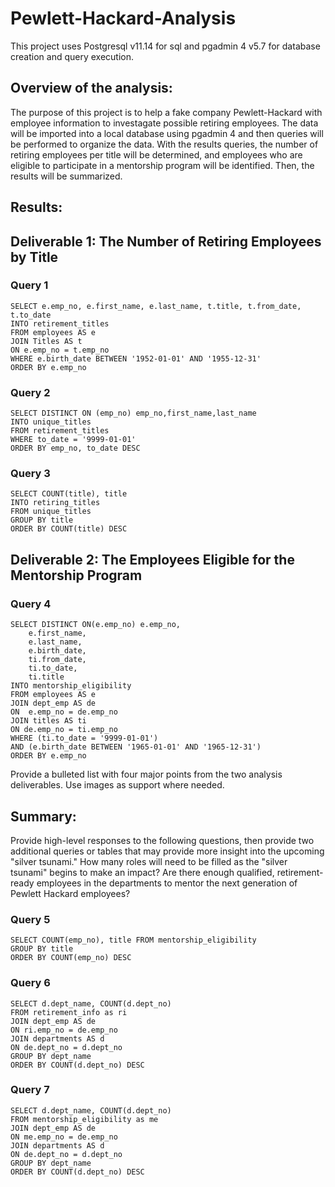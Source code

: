 # Pewlett-Hackard-Analysis

This project uses Postgresql v11.14 for sql and pgadmin 4 v5.7 for database creation and query execution. 

## Overview of the analysis: 

The purpose of this project is to help a fake company Pewlett-Hackard with employee information to investagate possible retiring employees. The data will be imported into a local database using pgadmin 4 and then queries will be performed to organize the data. With the results queries, the number of retiring employees per title will be determined, and employees who are eligible to participate in a mentorship program will be identified. Then, the results will be summarized.

## Results: 

## Deliverable 1: The Number of Retiring Employees by Title

### Query 1
```
SELECT e.emp_no, e.first_name, e.last_name, t.title, t.from_date, t.to_date
INTO retirement_titles
FROM employees AS e
JOIN Titles AS t
ON e.emp_no = t.emp_no
WHERE e.birth_date BETWEEN '1952-01-01' AND '1955-12-31'
ORDER BY e.emp_no
```
### Query 2
```
SELECT DISTINCT ON (emp_no) emp_no,first_name,last_name
INTO unique_titles
FROM retirement_titles
WHERE to_date = '9999-01-01'
ORDER BY emp_no, to_date DESC
```
### Query 3
```
SELECT COUNT(title), title
INTO retiring_titles
FROM unique_titles
GROUP BY title
ORDER BY COUNT(title) DESC
```
## Deliverable 2: The Employees Eligible for the Mentorship Program

### Query 4
```
SELECT DISTINCT ON(e.emp_no) e.emp_no,
    e.first_name,
    e.last_name, 
    e.birth_date,
	ti.from_date,
	ti.to_date,
    ti.title
INTO mentorship_eligibility
FROM employees AS e
JOIN dept_emp AS de
ON  e.emp_no = de.emp_no
JOIN titles AS ti
ON de.emp_no = ti.emp_no
WHERE (ti.to_date = '9999-01-01')
AND (e.birth_date BETWEEN '1965-01-01' AND '1965-12-31')
ORDER BY e.emp_no
```

Provide a bulleted list with four major points from the two analysis deliverables. Use images as support where needed.

## Summary: 

Provide high-level responses to the following questions, then provide two additional queries or tables that may provide more insight into the upcoming "silver tsunami."
How many roles will need to be filled as the "silver tsunami" begins to make an impact?
Are there enough qualified, retirement-ready employees in the departments to mentor the next generation of Pewlett Hackard employees?

### Query 5
```
SELECT COUNT(emp_no), title FROM mentorship_eligibility
GROUP BY title
ORDER BY COUNT(emp_no) DESC
```
### Query 6
```
SELECT d.dept_name, COUNT(d.dept_no)
FROM retirement_info as ri
JOIN dept_emp AS de
ON ri.emp_no = de.emp_no
JOIN departments AS d
ON de.dept_no = d.dept_no
GROUP BY dept_name
ORDER BY COUNT(d.dept_no) DESC
```
### Query 7
```
SELECT d.dept_name, COUNT(d.dept_no)
FROM mentorship_eligibility as me
JOIN dept_emp AS de
ON me.emp_no = de.emp_no
JOIN departments AS d
ON de.dept_no = d.dept_no
GROUP BY dept_name
ORDER BY COUNT(d.dept_no) DESC
```